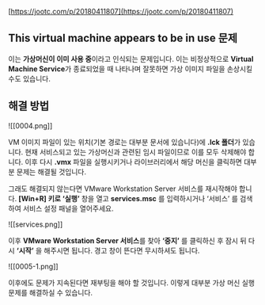 [https://jootc.com/p/20180411807](https://jootc.com/p/20180411807)

  

## This virtual machine appears to be in use 문제

이는 **가상머신이 이미 사용 중**이라고 인식되는 문제입니다. 이는 비정상적으로 **Virtual Machine Service**가 종료되었을 때 나타나며 잘못하면 가상 이미지 파일을 손상시킬 수도 있습니다.

## 해결 방법

![[0004.png]]

VM 이미지 파일이 있는 위치(기본 경로는 대부분 문서에 있습니다)에 **.lck 폴더**가 있습니다. 현재 서비스되고 있는 가상머신과 관련된 임시 파일이므로 이를 모두 삭제해야 합니다. 이후 다시 **.vmx** 파일을 실행시키거나 라이브러리에서 해당 머신을 클릭하면 대부분 문제는 해결될 것입니다.

그래도 해결되지 않는다면 VMware Workstation Server 서비스를 재시작해야 합니다. **[Win+R] 키로 ‘실행’** 창을 열고 **services.msc** 를 입력하시거나 ‘서비스’ 를 검색하여 서비스 설정 패널을 열어주세요.

![[services.png]]

이후 **VMware Workstation Server 서비스**를 찾아 **‘중지’** 를 클릭하신 후 잠시 뒤 다시 **‘시작’** 을 해주시면 됩니다. 경고 창이 뜬다면 무시하셔도 됩니다.

![[0005-1.png]]

이후에도 문제가 지속된다면 재부팅을 해야 할 것입니다. 이렇게 대부분 가상 머신 실행 문제를 해결하실 수 있습니다.